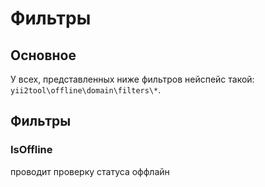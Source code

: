 Фильтры
===

## Основное

У всех, представленных ниже фильтров нейспейс такой: `yii2tool\offline\domain\filters\*`.

## Фильтры

### IsOffline

проводит проверку статуса оффлайн